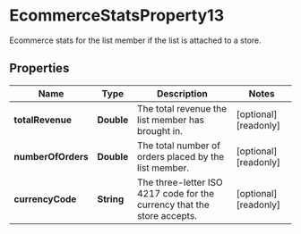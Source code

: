 

# EcommerceStatsProperty13

Ecommerce stats for the list member if the list is attached to a store.

## Properties

| Name | Type | Description | Notes |
|------------ | ------------- | ------------- | -------------|
|**totalRevenue** | **Double** | The total revenue the list member has brought in. |  [optional] [readonly] |
|**numberOfOrders** | **Double** | The total number of orders placed by the list member. |  [optional] [readonly] |
|**currencyCode** | **String** | The three-letter ISO 4217 code for the currency that the store accepts. |  [optional] [readonly] |



